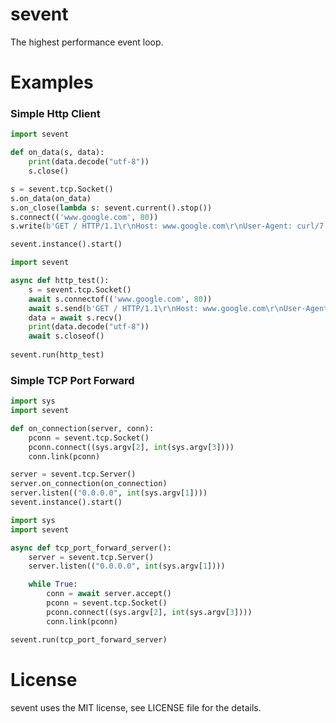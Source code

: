 # sevent

The highest performance event loop.

# Examples

 ### Simple Http Client
 
```python
import sevent

def on_data(s, data):
    print(data.decode("utf-8"))
    s.close()

s = sevent.tcp.Socket()
s.on_data(on_data)
s.on_close(lambda s: sevent.current().stop())
s.connect(('www.google.com', 80))
s.write(b'GET / HTTP/1.1\r\nHost: www.google.com\r\nUser-Agent: curl/7.58.0\r\nAccept: */*\r\n\r\n')

sevent.instance().start()
```

```python
import sevent

async def http_test():
    s = sevent.tcp.Socket()
    await s.connectof(('www.google.com', 80))
    await s.send(b'GET / HTTP/1.1\r\nHost: www.google.com\r\nUser-Agent: curl/7.58.0\r\nAccept: */*\r\n\r\n')
    data = await s.recv()
    print(data.decode("utf-8"))
    await s.closeof()
    
sevent.run(http_test)
```

### Simple TCP Port Forward

```python
import sys
import sevent

def on_connection(server, conn):
    pconn = sevent.tcp.Socket()
    pconn.connect((sys.argv[2], int(sys.argv[3])))
    conn.link(pconn)

server = sevent.tcp.Server()
server.on_connection(on_connection)
server.listen(("0.0.0.0", int(sys.argv[1])))
sevent.instance().start()
```

```python
import sys
import sevent

async def tcp_port_forward_server():
    server = sevent.tcp.Server()
    server.listen(("0.0.0.0", int(sys.argv[1])))

    while True:
        conn = await server.accept()
        pconn = sevent.tcp.Socket()
        pconn.connect((sys.argv[2], int(sys.argv[3])))
        conn.link(pconn)

sevent.run(tcp_port_forward_server)
```

# License

sevent uses the MIT license, see LICENSE file for the details.